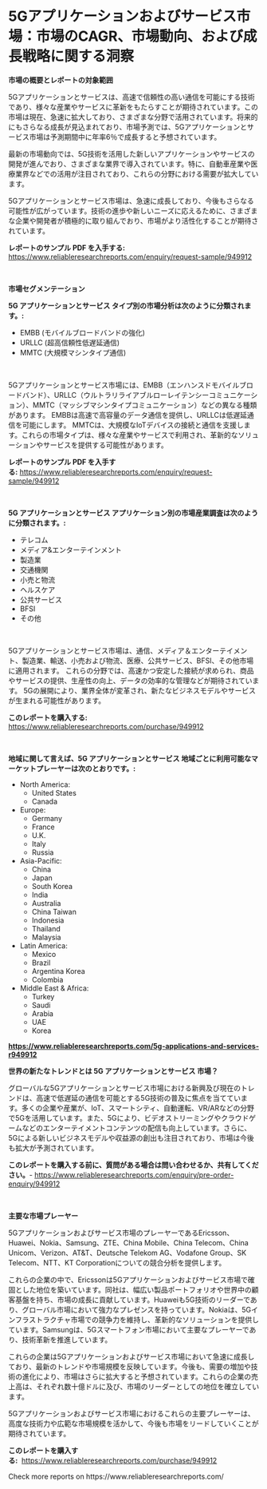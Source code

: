 <p><h1>5Gアプリケーションおよびサービス市場：市場のCAGR、市場動向、および成長戦略に関する洞察</h1></p><p><strong>市場の概要とレポートの対象範囲</strong></p>
<p><p>5Gアプリケーションとサービスは、高速で信頼性の高い通信を可能にする技術であり、様々な産業やサービスに革新をもたらすことが期待されています。この市場は現在、急速に拡大しており、さまざまな分野で活用されています。将来的にもさらなる成長が見込まれており、市場予測では、5Gアプリケーションとサービス市場は予測期間中に年率6％で成長すると予想されています。</p><p>最新の市場動向では、5G技術を活用した新しいアプリケーションやサービスの開発が進んでおり、さまざまな業界で導入されています。特に、自動車産業や医療業界などでの活用が注目されており、これらの分野における需要が拡大しています。</p><p>5Gアプリケーションとサービス市場は、急速に成長しており、今後もさらなる可能性が広がっています。技術の進歩や新しいニーズに応えるために、さまざまな企業や開発者が積極的に取り組んでおり、市場がより活性化することが期待されています。</p></p>
<p><strong>レポートのサンプル PDF を入手する:</strong> <a href="https://www.reliableresearchreports.com/enquiry/request-sample/949912">https://www.reliableresearchreports.com/enquiry/request-sample/949912</a></p>
<p>&nbsp;</p>
<p><strong>市場セグメンテーション</strong></p>
<p><strong>5G アプリケーションとサービス タイプ別の市場分析は次のように分類されます。:</strong></p>
<p><ul><li>EMBB (モバイルブロードバンドの強化)</li><li>URLLC (超高信頼性低遅延通信)</li><li>MMTC (大規模マシンタイプ通信)</li></ul></p>
<p>&nbsp;</p>
<p><p>5Gアプリケーションとサービス市場には、EMBB（エンハンスドモバイルブロードバンド）、URLLC（ウルトラリライアブルローレイテンシーコミュニケーション）、MMTC（マッシブマシンタイプコミュニケーション）などの異なる種類があります。 EMBBは高速で高容量のデータ通信を提供し、URLLCは低遅延通信を可能にします。 MMTCは、大規模なIoTデバイスの接続と通信を支援します。これらの市場タイプは、様々な産業やサービスで利用され、革新的なソリューションやサービスを提供する可能性があります。</p></p>
<p><strong>レポートのサンプル PDF を入手する:</strong>&nbsp;<a href="https://www.reliableresearchreports.com/enquiry/request-sample/949912">https://www.reliableresearchreports.com/enquiry/request-sample/949912</a></p>
<p>&nbsp;</p>
<p><strong> 5G アプリケーションとサービス アプリケーション別の市場産業調査は次のように分類されます。:</strong></p>
<p><ul><li>テレコム</li><li>メディア&エンターテインメント</li><li>製造業</li><li>交通機関</li><li>小売と物流</li><li>ヘルスケア</li><li>公共サービス</li><li>BFSI</li><li>その他</li></ul></p>
<p>&nbsp;</p>
<p><p>5Gアプリケーションとサービス市場は、通信、メディア＆エンターテイメント、製造業、輸送、小売および物流、医療、公共サービス、BFSI、その他市場に適用されます。 これらの分野では、高速かつ安定した接続が求められ、商品やサービスの提供、生産性の向上、データの効率的な管理などが期待されています。 5Gの展開により、業界全体が変革され、新たなビジネスモデルやサービスが生まれる可能性があります。</p></p>
<p><strong>このレポートを購入する:</strong>&nbsp; <a href="https://www.reliableresearchreports.com/purchase/949912">https://www.reliableresearchreports.com/purchase/949912</a></p>
<p>&nbsp;</p>
<p><strong>地域に関して言えば、5G アプリケーションとサービス 地域ごとに利用可能なマーケットプレーヤーは次のとおりです。:</strong></p>
<p><ul>
    <li>
        North America:
        <ul>
            <li>United States</li>
            <li>Canada</li>
        </ul>
    </li>
    <li>
        Europe:
        <ul>
            <li>Germany</li>
            <li>France</li>
            <li>U.K.</li>
            <li>Italy</li>
            <li>Russia</li>
        </ul>
    </li>
    <li>
        Asia-Pacific:
        <ul>
            <li>China</li>
            <li>Japan</li>
            <li>South Korea</li>
            <li>India</li>
            <li>Australia</li>
            <li>China Taiwan</li>
            <li>Indonesia</li>
            <li>Thailand</li>
            <li>Malaysia</li>
        </ul>
    </li>
    <li>
        Latin America:
        <ul>
            <li>Mexico</li>
            <li>Brazil</li>
            <li>Argentina Korea</li>
            <li>Colombia</li>
        </ul>
    </li>
    <li>
        Middle East & Africa:
        <ul>
            <li>Turkey</li>
            <li>Saudi</li>
            <li>Arabia</li>
            <li>UAE</li>
            <li>Korea</li>
        </ul>
    </li>
    </ul></p>
<p><strong><a href="https://www.reliableresearchreports.com/5g-applications-and-services-r949912">https://www.reliableresearchreports.com/5g-applications-and-services-r949912</a></strong>&nbsp;</p>
<p><strong>世界の新たなトレンドとは 5G アプリケーションとサービス 市場？</strong></p>
<p><p>グローバルな5Gアプリケーションとサービス市場における新興及び現在のトレンドは、高速で低遅延の通信を可能とする5G技術の普及に焦点を当てています。多くの企業や産業が、IoT、スマートシティ、自動運転、VR/ARなどの分野で5Gを活用しています。また、5Gにより、ビデオストリーミングやクラウドゲームなどのエンターテイメントコンテンツの配信も向上しています。さらに、5Gによる新しいビジネスモデルや収益源の創出も注目されており、市場は今後も拡大が予測されています。</p></p>
<p><strong>このレポートを購入する前に、質問がある場合は問い合わせるか、共有してください。</strong>- <a href="https://www.reliableresearchreports.com/enquiry/pre-order-enquiry/949912">https://www.reliableresearchreports.com/enquiry/pre-order-enquiry/949912</a></p>
<p>&nbsp;</p>
<p><strong>主要な市場プレーヤー</strong></p>
<p><p>5Gアプリケーションおよびサービス市場のプレーヤーであるEricsson、Huawei、Nokia、Samsung、ZTE、China Mobile、China Telecom、China Unicom、Verizon、AT&T、Deutsche Telekom AG、Vodafone Group、SK Telecom、NTT、KT Corporationについての競合分析を提供します。</p><p>これらの企業の中で、Ericssonは5Gアプリケーションおよびサービス市場で確固とした地位を築いています。同社は、幅広い製品ポートフォリオや世界中の顧客基盤を持ち、市場の成長に貢献しています。Huaweiも5G技術のリーダーであり、グローバル市場において強力なプレゼンスを持っています。Nokiaは、5Gインフラストラクチャ市場での競争力を維持し、革新的なソリューションを提供しています。Samsungは、5Gスマートフォン市場において主要なプレーヤーであり、技術革新を推進しています。</p><p>これらの企業は5Gアプリケーションおよびサービス市場において急速に成長しており、最新のトレンドや市場規模を反映しています。今後も、需要の増加や技術の進化により、市場はさらに拡大すると予想されています。これらの企業の売上高は、それぞれ数十億ドルに及び、市場のリーダーとしての地位を確立しています。</p><p>5Gアプリケーションおよびサービス市場におけるこれらの主要プレーヤーは、高度な技術力や広範な市場規模を活かして、今後も市場をリードしていくことが期待されています。</p></p>
<p><strong>このレポートを購入する:</strong>&nbsp;&nbsp;<a href="https://www.reliableresearchreports.com/purchase/949912">https://www.reliableresearchreports.com/purchase/949912</a></p>
<p>Check more reports on https://www.reliableresearchreports.com/</p>
